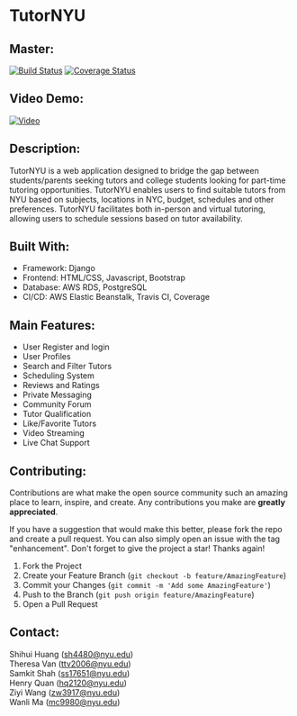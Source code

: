 # TutorNYU

## Master:
[![Build Status](https://app.travis-ci.com/gcivil-nyu-org/INT2-Monday-Spring2024-Team-2.svg?token=6HgZsGCnodk6i6zYsYKA&branch=master)](https://app.travis-ci.com/gcivil-nyu-org/INT2-Monday-Spring2024-Team-2) [![Coverage Status](https://coveralls.io/repos/github/gcivil-nyu-org/INT2-Monday-Spring2024-Team-2/badge.svg?branch=master)](https://coveralls.io/github/gcivil-nyu-org/INT2-Monday-Spring2024-Team-2?branch=master)

## Video Demo:
[![Video](https://github.com/gcivil-nyu-org/INT2-Monday-Spring2024-Team-2/assets/129098312/c38e3410-9965-4607-b33f-2af806ec43f6)](https://www.youtube.com/watch?v=JKwdFq8_580)

## Description:
TutorNYU is a web application designed to bridge the gap between students/parents seeking tutors and college students looking for part-time tutoring opportunities. TutorNYU enables users to find suitable tutors from NYU based on subjects, locations in NYC, budget, schedules and other preferences. TutorNYU facilitates both in-person and virtual tutoring, allowing users to schedule sessions based on tutor availability.

## Built With:
- Framework: Django
- Frontend: HTML/CSS, Javascript, Bootstrap
- Database: AWS RDS, PostgreSQL
- CI/CD: AWS Elastic Beanstalk, Travis CI, Coverage

## Main Features:
- User Register and login
- User Profiles
- Search and Filter Tutors
- Scheduling System
- Reviews and Ratings
- Private Messaging
- Community Forum
- Tutor Qualification
- Like/Favorite Tutors
- Video Streaming
- Live Chat Support

## Contributing:
Contributions are what make the open source community such an amazing place to learn, inspire, and create. Any contributions you make are **greatly appreciated**.

If you have a suggestion that would make this better, please fork the repo and create a pull request. You can also simply open an issue with the tag "enhancement".
Don't forget to give the project a star! Thanks again!

1. Fork the Project
2. Create your Feature Branch (`git checkout -b feature/AmazingFeature`)
3. Commit your Changes (`git commit -m 'Add some AmazingFeature'`)
4. Push to the Branch (`git push origin feature/AmazingFeature`)
5. Open a Pull Request

## Contact:
Shihui Huang (sh4480@nyu.edu)  
Theresa Van (ttv2006@nyu.edu)  
Samkit Shah (ss17651@nyu.edu)  
Henry Quan (hq2120@nyu.edu)  
Ziyi Wang (zw3917@nyu.edu)  
Wanli Ma (mc9980@nyu.edu)  
